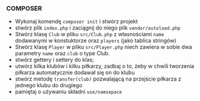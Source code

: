 ### COMPOSER ###

- Wykonaj komendę `composer init` i stwórz projekt
- stwórz plik `index.php` i zaciągnij do niego plik `vendor/autoload.php`
- Stwórz klasę `Club` w pliku `src/Club.php` z własnościami `name` dodawanymi w konstuktorze oraz `players` (jako tablica stringów)
- Stwórz klasę `Player` w pliku `src/Player.php` niech zawiera w sobie dwa parametry `name` oraz `club` o type Club.
- stwórz gettery i settery do klas;
- utwórz kilka klubów i kilku piłkarzy, zadbaj o to, żeby w chwili tworzenia piłkarza automatycznie dodawał się on do klubu
- stwórz metodę `transfer(club)` pozwalającą na przejście piłkarza z jednego klubu do drugiego 
- pamiętaj o używaniu składni `use/namsepace`